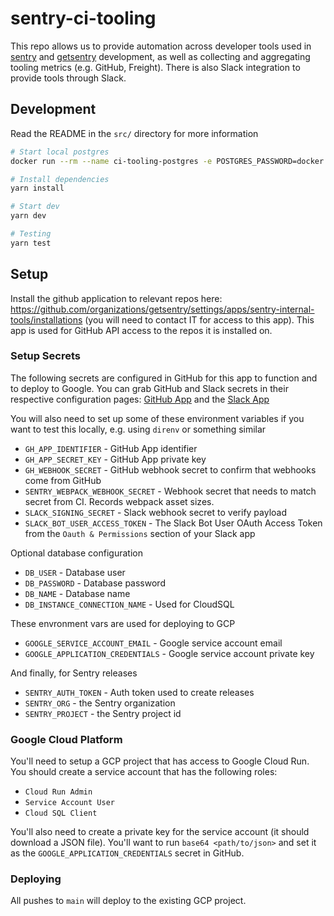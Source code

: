# sentry-ci-tooling

This repo allows us to provide automation across developer tools used in [sentry](https://github.com/getsentry/sentry) and [getsentry](https://github.com/getsentry/sentry) development, as well as collecting and aggregating tooling metrics (e.g. GitHub, Freight).
There is also Slack integration to provide tools through Slack.

## Development

Read the README in the `src/` directory for more information

```sh
# Start local postgres
docker run --rm --name ci-tooling-postgres -e POSTGRES_PASSWORD=docker -d -p 127.0.0.1:5434:5432 postgres:12

# Install dependencies
yarn install

# Start dev
yarn dev

# Testing
yarn test
```

## Setup

Install the github application to relevant repos here: <https://github.com/organizations/getsentry/settings/apps/sentry-internal-tools/installations> (you will need to contact IT for access to this app). This app is used for GitHub API access to the repos it is installed on.

### Setup Secrets

The following secrets are configured in GitHub for this app to function and to deploy to Google.
You can grab GitHub and Slack secrets in their respective configuration pages: [GitHub App](https://github.com/organizations/getsentry/settings/apps/sentry-internal-tools) and the [Slack App](https://api.slack.com/apps/ASUD2NK2S/general?)

You will also need to set up some of these environment variables if you want to test this locally, e.g. using `direnv` or something similar

* `GH_APP_IDENTIFIER` - GitHub App identifier
* `GH_APP_SECRET_KEY` - GitHub App private key
* `GH_WEBHOOK_SECRET` - GitHub webhook secret to confirm that webhooks come from GitHub
* `SENTRY_WEBPACK_WEBHOOK_SECRET` - Webhook secret that needs to match secret from CI. Records webpack asset sizes.
* `SLACK_SIGNING_SECRET` - Slack webhook secret to verify payload
* `SLACK_BOT_USER_ACCESS_TOKEN` - The Slack Bot User OAuth Access Token from the `Oauth & Permissions` section of your Slack app

Optional database configuration

* `DB_USER` - Database user
* `DB_PASSWORD` - Database password
* `DB_NAME` - Database name
* `DB_INSTANCE_CONNECTION_NAME` - Used for CloudSQL

These envronment vars are used for deploying to GCP

* `GOOGLE_SERVICE_ACCOUNT_EMAIL` - Google service account email
* `GOOGLE_APPLICATION_CREDENTIALS` - Google service account private key

And finally, for Sentry releases

* `SENTRY_AUTH_TOKEN` - Auth token used to create releases
* `SENTRY_ORG` - the Sentry organization
* `SENTRY_PROJECT` - the Sentry project id

### Google Cloud Platform

You'll need to setup a GCP project that has access to Google Cloud Run. You should create a service account that has the following roles:

* `Cloud Run Admin`
* `Service Account User`
* `Cloud SQL Client`

You'll also need to create a private key for the service account (it should download a JSON file). You'll want to run `base64 <path/to/json>` and set it as the `GOOGLE_APPLICATION_CREDENTIALS` secret in GitHub.

### Deploying

All pushes to `main` will deploy to the existing GCP project.
